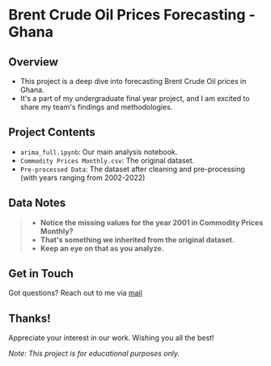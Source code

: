 # Brent Crude Oil Prices Forecasting - Ghana

## Overview

- This project is a deep dive into forecasting Brent Crude Oil prices in Ghana.
- It's a part of my undergraduate final year project, and I am excited to share my team's findings and methodologies.

## Project Contents

- `arima_full.ipynb`: Our main analysis notebook.
- `Commodity Prices Monthly.csv`: The original dataset.
- `Pre-processed Data`: The dataset after cleaning and pre-processing (with years ranging from 2002-2022)

## Data Notes

> - **Notice the missing values for the year 2001 in Commodity Prices Monthly?**
> - **That's something we inherited from the original dataset.**
> - **Keep an eye on that as you analyze.**

## Get in Touch

Got questions? Reach out to me via [mail](jnopareboateng@outlook.com)

## Thanks!

Appreciate your interest in our work. Wishing you all the best!

_Note: This project is for educational purposes only._
